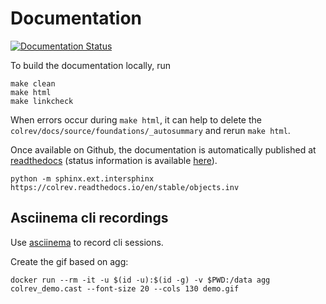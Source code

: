 # Documentation

[![Documentation Status](https://readthedocs.org/projects/colrev/badge/?version=latest)](https://colrev.readthedocs.io/en/latest/?badge=latest)

To build the documentation locally, run

```
make clean
make html
make linkcheck
```

When errors occur during `make html`, it can help to delete the `colrev/docs/source/foundations/_autosummary` and rerun `make html`.

Once available on Github, the documentation is automatically published at [readthedocs](https://colrev.readthedocs.io/en/latest/) (status information is available [here](https://readthedocs.org/projects/colrev/builds/)).


```
python -m sphinx.ext.intersphinx https://colrev.readthedocs.io/en/stable/objects.inv
```

## Asciinema cli recordings

Use [asciinema](https://docs.asciinema.org/getting-started/) to record cli sessions.

Create the gif based on agg:

```
docker run --rm -it -u $(id -u):$(id -g) -v $PWD:/data agg colrev_demo.cast --font-size 20 --cols 130 demo.gif
```
